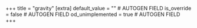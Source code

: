 +++
title = "gravity"
[extra]
default_value = "" # AUTOGEN FIELD
is_override = false # AUTOGEN FIELD
od_unimplemented = true # AUTOGEN FIELD
+++